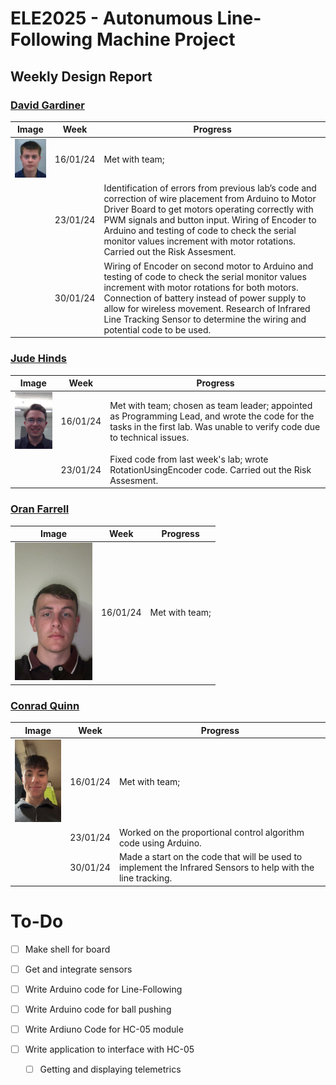 # ELE2025 - Autonumous Line-Following Machine Project

## Weekly Design Report

### [David Gardiner](mailto:dgardiner04@qub.ac.uk)

| Image | Week | Progress |
|-------|------|----------|
| ![](img/david.jpg) | 16/01/24 | Met with team; |
| | 23/01/24 | Identification of errors from previous lab’s code and correction of wire placement from Arduino to Motor Driver Board to get motors operating correctly with PWM signals and button input.  Wiring of Encoder to Arduino and testing of code to check the serial monitor values increment with motor rotations. Carried out the Risk Assesment.|
| | 30/01/24 | Wiring of Encoder on second motor to Arduino and testing of code to check the serial monitor values increment with motor rotations for both motors.  Connection of battery instead of power supply to allow for wireless movement.  Research of Infrared Line Tracking Sensor to determine the wiring and potential code to be used.|

### [Jude Hinds](mailto:jhinds04@qub.ac.uk)

| Image | Week | Progress |
|-------|------|----------|
| ![](img/jude.jpg) | 16/01/24 | Met with team; chosen as team leader; appointed as Programming Lead, and wrote the code for the tasks in the first lab. Was unable to verify code due to technical issues. |
| | 23/01/24 | Fixed code from last week's lab; wrote RotationUsingEncoder code. Carried out the Risk Assesment. |

### [Oran Farrell](mailto:ofarrell03@qub.ac.uk)

| Image | Week | Progress |
|-------|------|----------|
| ![](img/oran.jpg) | 16/01/24 | Met with team; |

### [Conrad Quinn](mailto:cquinn167@qub.ac.uk)

| Image | Week | Progress |
|-------|------|----------|
| ![](img/conrad.jpg) | 16/01/24 | Met with team; |
| | 23/01/24 | Worked on the proportional control algorithm code using Arduino. |
| | 30/01/24 | Made a start on the code that will be used to implement the Infrared Sensors to help with the line tracking. |

# To-Do

- [ ] Make shell for board
- [ ] Get and integrate sensors

- [ ] Write Arduino code for Line-Following
- [ ] Write Arduino code for ball pushing
- [ ] Write Ardiuno Code for HC-05 module
- [ ] Write application to interface with HC-05
  - [ ] Getting and displaying telemetrics
